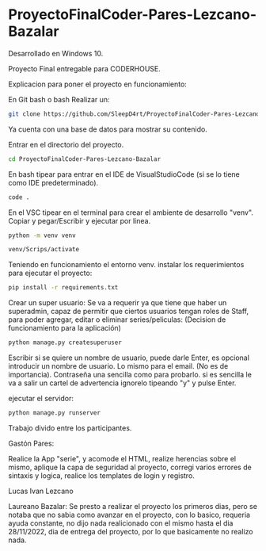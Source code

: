 # ProyectoFinalCoder-Pares-Lezcano-Bazalar

Desarrollado en Windows 10.

Proyecto Final entregable para CODERHOUSE.


Explicacion para poner el proyecto en funcionamiento:

En Git bash o bash
Realizar un:
```bash
git clone https://github.com/SleepD4rt/ProyectoFinalCoder-Pares-Lezcano-Bazalar.git
```
Ya cuenta con una base de datos para mostrar su contenido. 

Entrar en el directorio del proyecto.

```bash
cd ProyectoFinalCoder-Pares-Lezcano-Bazalar
```
En bash tipear para entrar en el IDE de VisualStudioCode (si se lo tiene como IDE predeterminado).

```bash
code .
```

En el VSC tipear en el terminal para crear el ambiente de desarrollo "venv".
Copiar y pegar/Escribir y ejecutar por linea.
```bash
python -m venv venv

venv/Scrips/activate
```
Teniendo en funcionamiento el entorno venv.
instalar los requerimientos para ejecutar el proyecto:
```bash
pip install -r requirements.txt
```


Crear un super usuario:
Se va a requerir ya que tiene que haber un superadmin, capaz de permitir que ciertos usuarios tengan roles de Staff, para poder agregar, editar o eliminar series/peliculas: (Decision de funcionamiento para la aplicación)
```bash
python manage.py createsuperuser
```

Escribir si se quiere un nombre de usuario, puede darle Enter, es opcional introducir un nombre de usuario. Lo mismo para el email. (No es de importancia).
Contraseña una sencilla como para probarlo. si es sencilla le va a salir un cartel de advertencia ignorelo tipeando "y" y pulse Enter.

ejecutar el servidor:

```bash
python manage.py runserver
```



Trabajo divido entre los participantes.

Gastón Pares:

Realice la App "serie", y acomode el HTML, realize herencias sobre el mismo, aplique la capa de seguridad al proyecto, corregi varios errores de sintaxis y logica, realice los templates de login y registro.

Lucas Ivan Lezcano


Laureano Bazalar:
Se presto a realizar el proyecto los primeros dias, pero se notaba que no sabia como avanzar en el proyecto, con lo basico, requeria ayuda constante, no dijo nada realicionado con el mismo hasta el dia 28/11/2022, dia de entrega del proyecto, por lo que basicamente no realizo nada. 

